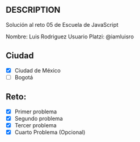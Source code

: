 ## DESCRIPTION

Solución al reto 05 de Escuela de JavaScript

Nombre: Luis Rodriguez
Usuario Platzi: @iamluisro

## Ciudad

- [x] Ciudad de México
- [ ] Bogotá

## Reto:

- [x] Primer problema
- [x] Segundo problema
- [x] Tercer problema
- [x] Cuarto Problema (Opcional)
